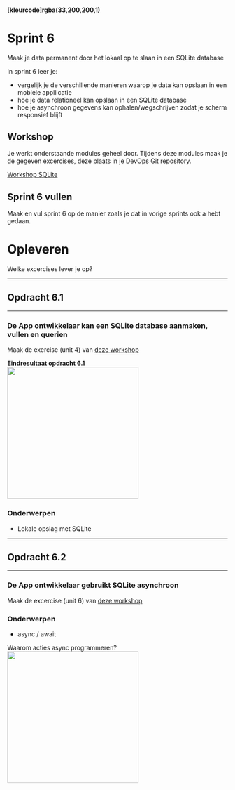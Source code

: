 #### [kleurcode]rgba(33,200,200,1)

# Sprint 6

Maak je data permanent door het lokaal op te slaan in een SQLite database

In sprint 6 leer je:

- vergelijk je de verschillende manieren waarop je data kan opslaan in een mobiele appllicatie
- hoe je data relationeel kan opslaan in een SQLite database
- hoe je asynchroon gegevens kan ophalen/wegschrijven zodat je scherm responsief blijft 

## Workshop

Je werkt onderstaande modules geheel door. Tijdens deze modules maak je de gegeven excercises, deze plaats in je DevOps Git repository.

<a href="https://docs.microsoft.com/en-us/learn/modules/store-local-data-with-sqlite/" target="_new">Workshop SQLite</a>


## Sprint 6 vullen
Maak en vul sprint 6 op de manier zoals je dat in vorige sprints ook a hebt gedaan.


# Opleveren
Welke excercises lever je op?


---
## Opdracht 6.1
---

### De App ontwikkelaar kan een SQLite database aanmaken, vullen en querien

Maak de exercise (unit 4) van <a href="https://docs.microsoft.com/en-us/learn/modules/store-local-data-with-sqlite/4-exercise-store-data-locally-with-sqlite" target="_new">deze workshop</a>

__Eindresultaat opdracht 6.1__
<br><img width="300px" src="https://elo.kw1c.nl/CMS/Studie/811%20ICT-Academie/811%20VakkenInhoud/%5BB.35%20APP%5D%20Xamarin%20%5BApp-development%5D/25187%20%C2%A0%20Applicatie-%20en%20mediaontwikkelaar/Periode%2009/Productie/04.%20Aanvullend/Opdr61PeopleSQLite.jpg">

### Onderwerpen
* Lokale opslag met SQLite


---
## Opdracht 6.2
---

### De App ontwikkelaar gebruikt SQLite asynchroon

Maak de excercise (unit 6) van <a href="https://docs.microsoft.com/en-us/learn/modules/store-local-data-with-sqlite/6-exercise-use-sqlite-asynchronously" target="_new">deze workshop</a>

### Onderwerpen
* async / await

Waarom acties async programmeren?
<img width="300px" src="https://i.redd.it/lpf0u9nbj7w41.jpg">

